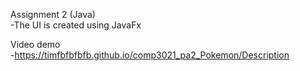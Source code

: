 Assignment 2 (Java)<br>
-The UI is created using JavaFx

Video demo<br>
-https://timfbfbfbfb.github.io/comp3021_pa2_Pokemon/Description
